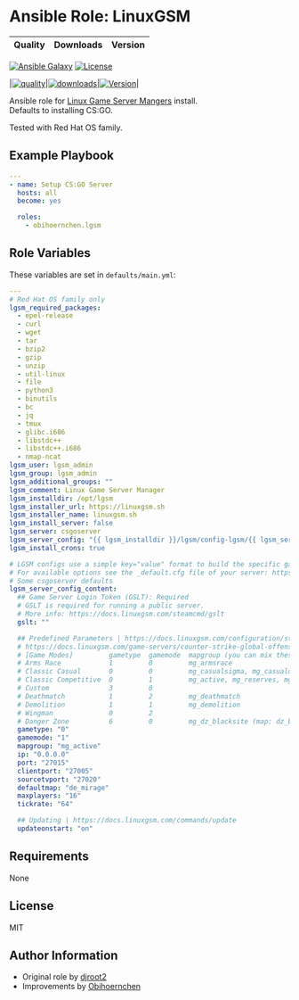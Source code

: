 # Ansible Role: LinuxGSM

|Quality|Downloads|Version|
|-------|---------|-------|

[![Ansible Galaxy](https://img.shields.io/badge/galaxy-nginxinc.nginx-5bbdbf.svg)](https://galaxy.ansible.com/nginxinc/nginx)
[![License](https://img.shields.io/badge/License-Apache--2.0-blue.svg)](https://opensource.org/licenses/Apache-2.0)


|[![quality](https://img.shields.io/ansible/quality/54616)](https://galaxy.ansible.com/obihoernchen/ansible-lgsm)|[![downloads](https://img.shields.io/ansible/role/d/54616)](https://galaxy.ansible.com/obihoernchen/ansible-lgsm)|[![Version](https://img.shields.io/github/release/obihoernchen/ansible-lgsm.svg)](https://github.com/obihoernchen/ansible-lgsm/releases/)|

Ansible role for [Linux Game Server Mangers](https://linuxgsm.com) install.  
Defaults to installing CS:GO.

Tested with Red Hat OS family.

## Example Playbook

```yaml
---
- name: Setup CS:GO Server
  hosts: all
  become: yes

  roles:
    - obihoernchen.lgsm
```

## Role Variables

These variables are set in `defaults/main.yml`:
```yaml
---
# Red Hat OS family only
lgsm_required_packages:
  - epel-release
  - curl
  - wget
  - tar
  - bzip2
  - gzip
  - unzip
  - util-linux
  - file
  - python3
  - binutils
  - bc
  - jq
  - tmux
  - glibc.i686
  - libstdc++
  - libstdc++.i686
  - nmap-ncat
lgsm_user: lgsm_admin
lgsm_group: lgsm_admin
lgsm_additional_groups: ""
lgsm_comment: Linux Game Server Manager
lgsm_installdir: /opt/lgsm
lgsm_installer_url: https://linuxgsm.sh
lgsm_installer_name: linuxgsm.sh
lgsm_install_server: false
lgsm_server: csgoserver
lgsm_server_config: "{{ lgsm_installdir }}/lgsm/config-lgsm/{{ lgsm_server }}/{{ lgsm_server }}.cfg"
lgsm_install_crons: true

# LGSM configs use a simple key="value" format to build the specific gameserver config
# For available options see the _default.cfg file of your server: https://github.com/GameServerManagers/LinuxGSM/tree/master/lgsm/config-default/config-lgsm
# Some csgoserver defaults
lgsm_server_config_content:
  ## Game Server Login Token (GSLT): Required
  # GSLT is required for running a public server.
  # More info: https://docs.linuxgsm.com/steamcmd/gslt
  gslt: ""

  ## Predefined Parameters | https://docs.linuxgsm.com/configuration/start-parameters
  # https://docs.linuxgsm.com/game-servers/counter-strike-global-offensive
  # [Game Modes]         gametype  gamemode  mapgroup (you can mix these across all Game Modes except Danger Zone, but use only one)
  # Arms Race            1         0         mg_armsrace
  # Classic Casual       0         0         mg_casualsigma, mg_casualdelta
  # Classic Competitive  0         1         mg_active, mg_reserves, mg_hostage, mg_de_dust2
  # Custom               3         0
  # Deathmatch           1         2         mg_deathmatch
  # Demolition           1         1         mg_demolition
  # Wingman              0         2
  # Danger Zone          6         0         mg_dz_blacksite (map: dz_blacksite), mg_dz_sirocco (map: dz_sirocco)
  gametype: "0"
  gamemode: "1"
  mapgroup: "mg_active"
  ip: "0.0.0.0"
  port: "27015"
  clientport: "27005"
  sourcetvport: "27020"
  defaultmap: "de_mirage"
  maxplayers: "16"
  tickrate: "64"

  ## Updating | https://docs.linuxgsm.com/commands/update
  updateonstart: "on"
```

## Requirements

None

## License

MIT

## Author Information

- Original role by [djroot2](https://github.com/djroot2)
- Improvements by [Obihoernchen](https://github.com/Obihoernchen)
